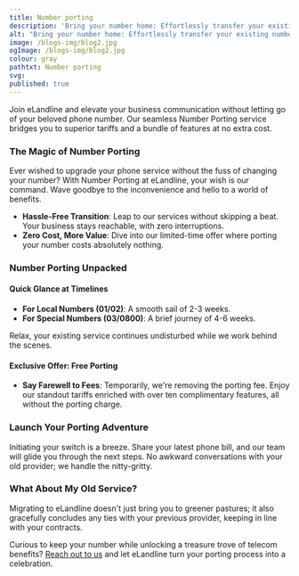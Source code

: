 ```yaml
---
title: Number porting
description: 'Bring your number home: Effortlessly transfer your existing number to eLandline.'
alt: "Bring your number home: Effortlessly transfer your existing number to eLandline."
image: /blogs-img/blog2.jpg
ogImage: /blogs-img/blog2.jpg
colour: gray
pathtxt: Number porting
svg: 
published: true
---
```


Join eLandline and elevate your business communication without letting go of your beloved phone number. Our seamless Number Porting service bridges you to superior tariffs and a bundle of features at no extra cost.

### The Magic of Number Porting

Ever wished to upgrade your phone service without the fuss of changing your number? With Number Porting at eLandline, your wish is our command. Wave goodbye to the inconvenience and hello to a world of benefits.

- **Hassle-Free Transition**: Leap to our services without skipping a beat. Your business stays reachable, with zero interruptions.
- **Zero Cost, More Value**: Dive into our limited-time offer where porting your number costs absolutely nothing.

### Number Porting Unpacked

#### Quick Glance at Timelines
- **For Local Numbers (01/02)**: A smooth sail of 2-3 weeks.
- **For Special Numbers (03/0800)**: A brief journey of 4-6 weeks.

Relax, your existing service continues undisturbed while we work behind the scenes.

#### Exclusive Offer: Free Porting
- **Say Farewell to Fees**: Temporarily, we're removing the porting fee. Enjoy our standout tariffs enriched with over ten complimentary features, all without the porting charge.

### Launch Your Porting Adventure

Initiating your switch is a breeze. Share your latest phone bill, and our team will glide you through the next steps. No awkward conversations with your old provider; we handle the nitty-gritty.

### What About My Old Service?

Migrating to eLandline doesn't just bring you to greener pastures; it also gracefully concludes any ties with your previous provider, keeping in line with your contracts.

Curious to keep your number while unlocking a treasure trove of telecom benefits? [Reach out to us](#) and let eLandline turn your porting process into a celebration.